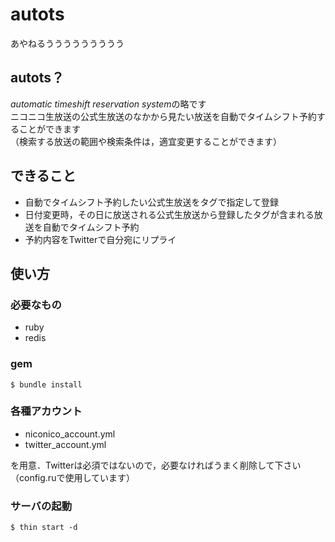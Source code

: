 # autots
あやねるううううううううう

## autots？

*automatic timeshift reservation system*の略です  
ニコニコ生放送の公式生放送のなかから見たい放送を自動でタイムシフト予約することができます  
（検索する放送の範囲や検索条件は，適宜変更することができます）  

## できること

- 自動でタイムシフト予約したい公式生放送をタグで指定して登録
- 日付変更時，その日に放送される公式生放送から登録したタグが含まれる放送を自動でタイムシフト予約
- 予約内容をTwitterで自分宛にリプライ

## 使い方

### 必要なもの

- ruby
- redis

### gem

```
$ bundle install
```

### 各種アカウント

- niconico_account.yml
- twitter_account.yml

を用意．Twitterは必須ではないので，必要なければうまく削除して下さい（config.ruで使用しています）  


### サーバの起動

```
$ thin start -d
```
